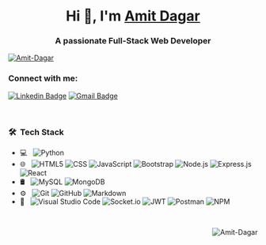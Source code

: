 <h1 align="center">Hi 👋, I'm <a href="https://www.linkedin.com/in/amit-dagar/">Amit Dagar</a> </h1>
<h3 align="center">A passionate Full-Stack Web Developer</h3>

<p align="left"> <a href="https://github.com/ryo-ma/github-profile-trophy"><img src="https://github-profile-trophy.vercel.app/?username=Amit-Dagar" alt="Amit-Dagar" /></a> </p>



<h3 align="left">Connect with me:</h3>
<p align="left">

[![Linkedin Badge](https://img.shields.io/badge/-Amit%20Dagar-blue?style=flat-square&logo=Linkedin&logoColor=white&link=https://www.linkedin.com/in/amit-dagar)](https://www.linkedin.com/in/amit-dagar/)
[![Gmail Badge](https://img.shields.io/badge/-amitdagar4096@gmail.com-c14438?style=flat-square&logo=Gmail&logoColor=white&link=mailto:adarshtiwari532000@gmail.com)](mailto:amitdagar4096@gmail.com) 

</p>

<br/>

<h3> 🛠 &nbsp;Tech Stack</h3>

- 💻 &nbsp;
  ![Python](https://img.shields.io/badge/-Python-333333?style=flat&logo=python)
- 🌐 &nbsp;
  ![HTML5](https://img.shields.io/badge/-HTML5-333333?style=flat&logo=HTML5)
  ![CSS](https://img.shields.io/badge/-CSS-333333?style=flat&logo=CSS3&logoColor=1572B6)
  ![JavaScript](https://img.shields.io/badge/-JavaScript-333333?style=flat&logo=javascript)
  ![Bootstrap](https://img.shields.io/badge/-Bootstrap-333333?style=flat&logo=bootstrap&logoColor=563D7C)
  ![Node.js](https://img.shields.io/badge/-Node.js-333333?style=flat&logo=node.js)
  ![Express.js](https://img.shields.io/badge/-Express.js-333333?style=flat&logo=express.js)
  ![React](https://img.shields.io/badge/-React-333333?style=flat&logo=react)
- 🛢 &nbsp;
  ![MySQL](https://img.shields.io/badge/-MySQL-333333?style=flat&logo=mysql)
  ![MongoDB](https://img.shields.io/badge/-MongoDB-333333?style=flat&logo=mongodb)
- ⚙️ &nbsp;
  ![Git](https://img.shields.io/badge/-Git-333333?style=flat&logo=git)
  ![GitHub](https://img.shields.io/badge/-GitHub-333333?style=flat&logo=github)
  ![Markdown](https://img.shields.io/badge/-Markdown-333333?style=flat&logo=markdown)
- 🔧 &nbsp;
  ![Visual Studio Code](https://img.shields.io/badge/-Visual%20Studio%20Code-333333?style=flat&logo=visual-studio-code&logoColor=007ACC)
  ![Socket.io](https://img.shields.io/badge/-Socket.io-333333?style=flat&logo=socket.io)
  ![JWT](https://img.shields.io/badge/-JWT-333333?style=flat&logo=jsonwebtokens)
  ![Postman](https://img.shields.io/badge/-Postman-333333?style=flat&logo=postman)
  ![NPM](https://img.shields.io/badge/-NPM-333333?style=flat&logo=npm)

<br/>



<p><img align="right" src="https://github-readme-streak-stats.herokuapp.com/?user=Amit-Dagar&theme=tokyonight" alt="Amit-Dagar" /></p>

